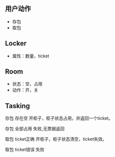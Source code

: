 ## 用户动作
- 存包
- 取包

## Locker  
- 属性：数量，ticket

## Room 
- 状态：空，占用
- 动作：开，关

## Tasking

存包 存在空  开柜子，柜子状态占用，并返回一个ticket。 

存包 全部占用 失败,无票据返回

取包 ticket正确 开柜子，柜子状态清空，ticket失效。

取包 ticket错误 失败

